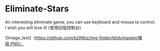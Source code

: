 # Eliminate-Stars
An interesting eliminate game, you can use keyboard and mouse to control. I wish you will love it!
(使用旧版控制台)


![Image_text]（https://github.com/bz99bz/img-folder/blob/master/捕获.PNG）

